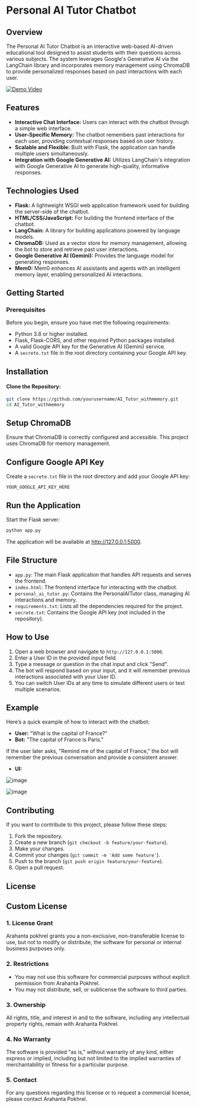 # Personal AI Tutor Chatbot

## Overview
The Personal AI Tutor Chatbot is an interactive web-based AI-driven educational tool designed to assist students with their questions across various subjects. The system leverages Google's Generative AI via the LangChain library and incorporates memory management using ChromaDB to provide personalized responses based on past interactions with each user.

[![Demo Video](https://img.youtube.com/vi/rlx9AtRs1fw/0.jpg)](https://www.youtube.com/watch?v=rlx9AtRs1fw&t=11s&ab_channel=AllAboutAll)


## Features
- **Interactive Chat Interface:** Users can interact with the chatbot through a simple web interface.
- **User-Specific Memory:** The chatbot remembers past interactions for each user, providing contextual responses based on user history.
- **Scalable and Flexible:** Built with Flask, the application can handle multiple users simultaneously.
- **Integration with Google Generative AI:** Utilizes LangChain's integration with Google Generative AI to generate high-quality, informative responses.

## Technologies Used
- **Flask:** A lightweight WSGI web application framework used for building the server-side of the chatbot.
- **HTML/CSS/JavaScript:** For building the frontend interface of the chatbot.
- **LangChain:** A library for building applications powered by language models.
- **ChromaDB:** Used as a vector store for memory management, allowing the bot to store and retrieve past user interactions.
- **Google Generative AI (Gemini):** Provides the language model for generating responses.
- **Mem0:** Mem0 enhances AI assistants and agents with an intelligent memory layer, enabling personalized AI interactions.

## Getting Started

### Prerequisites
Before you begin, ensure you have met the following requirements:
- Python 3.8 or higher installed.
- Flask, Flask-CORS, and other required Python packages installed.
- A valid Google API key for the Generative AI (Gemini) service.
- A `secrete.txt` file in the root directory containing your Google API key.

## Installation

#### Clone the Repository:
```bash
git clone https://github.com/yourusername/AI_Tutor_withmemory.git
cd AI_Tutor_withmemory
```
## Setup ChromaDB
Ensure that ChromaDB is correctly configured and accessible. This project uses ChromaDB for memory management.

## Configure Google API Key
Create a `secrete.txt` file in the root directory and add your Google API key:

```text
YOUR_GOOGLE_API_KEY_HERE
```
## Run the Application
Start the Flask server:

```bash
python app.py
```
The application will be available at http://127.0.0.1:5000.
## File Structure
- `app.py`: The main Flask application that handles API requests and serves the frontend.
- `index.html`: The frontend interface for interacting with the chatbot.
- `personal_ai_tutor.py`: Contains the PersonalAITutor class, managing AI interactions and memory.
- `requirements.txt`: Lists all the dependencies required for the project.
- `secrete.txt`: Contains the Google API key (not included in the repository).

## How to Use
1. Open a web browser and navigate to `http://127.0.0.1:5000`.
2. Enter a User ID in the provided input field.
3. Type a message or question in the chat input and click "Send".
4. The bot will respond based on your input, and it will remember previous interactions associated with your User ID.
5. You can switch User IDs at any time to simulate different users or test multiple scenarios.

## Example
Here’s a quick example of how to interact with the chatbot:

- **User:** "What is the capital of France?"
- **Bot:** "The capital of France is Paris."

If the user later asks, "Remind me of the capital of France," the bot will remember the previous conversation and provide a consistent answer.

- **UI:**

  
![image](https://github.com/user-attachments/assets/e7fb529f-8f1d-4081-931a-ed300bfccb95)

![image](https://github.com/user-attachments/assets/af4dbb86-99c8-4ad0-af85-a39c684c8d38)


## Contributing
If you want to contribute to this project, please follow these steps:

1. Fork the repository.
2. Create a new branch (`git checkout -b feature/your-feature`).
3. Make your changes.
4. Commit your changes (`git commit -m 'Add some feature'`).
5. Push to the branch (`git push origin feature/your-feature`).
6. Open a pull request.

## License
## Custom License

### 1. License Grant
Arahanta pokhrel grants you a non-exclusive, non-transferable license to use, but not to modify or distribute, the software for personal or internal business purposes only.

### 2. Restrictions
- You may not use this software for commercial purposes without explicit permission from Arahanta Pokhrel.
- You may not distribute, sell, or sublicense the software to third parties.

### 3. Ownership
All rights, title, and interest in and to the software, including any intellectual property rights, remain with Arahanta Pokhrel.

### 4. No Warranty
The software is provided "as is," without warranty of any kind, either express or implied, including but not limited to the implied warranties of merchantability or fitness for a particular purpose.

### 5. Contact
For any questions regarding this license or to request a commercial license, please contact Arahanta Pokhrel.









